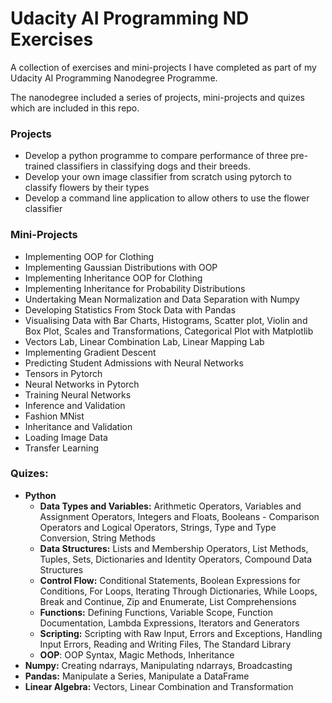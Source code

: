 # Udacity AI Programming ND Exercises
A collection of exercises and mini-projects I have completed as part of my Udacity AI Programming Nanodegree Programme.

The nanodegree included a series of projects, mini-projects and quizes which are included in this repo.

### Projects
- Develop a python programme to compare performance of three pre-trained classifiers in classifying dogs and their breeds.
- Develop your own image classifier from scratch using pytorch to classify flowers by their types
- Develop a command line application to allow others to use the flower classifier

### Mini-Projects
- Implementing OOP for Clothing
- Implementing Gaussian Distributions with OOP
- Implementing Inheritance OOP for Clothing
- Implementing Inheritance for Probability Distributions
- Undertaking Mean Normalization and Data Separation with Numpy
- Developing Statistics From Stock Data with Pandas
- Visualising Data with Bar Charts, Histograms, Scatter plot, Violin and Box Plot,  Scales and Transformations, Categorical Plot with Matplotlib
- Vectors Lab, Linear Combination Lab, Linear Mapping Lab
- Implementing Gradient Descent
- Predicting Student Admissions with Neural Networks
- Tensors in Pytorch
- Neural Networks in Pytorch
- Training Neural Networks
- Inference and Validation
- Fashion MNist
- Inheritance and Validation
- Loading Image Data
- Transfer Learning



### Quizes:
- **Python**
  - **Data Types and Variables:** Arithmetic Operators, Variables and Assignment Operators, Integers and Floats, Booleans - Comparison Operators and Logical Operators, Strings, Type and Type Conversion, String Methods
  - **Data Structures:** Lists and Membership Operators, List Methods, Tuples, Sets, Dictionaries and Identity Operators, Compound Data Structures
  - **Control Flow:** Conditional Statements, Boolean Expressions for Conditions,  For Loops, Iterating Through Dictionaries, While Loops, Break and Continue, Zip and Enumerate, List Comprehensions
  - **Functions:** Defining Functions, Variable Scope, Function Documentation, Lambda Expressions, Iterators and Generators
  - **Scripting:** Scripting with Raw Input, Errors and Exceptions, Handling Input Errors, Reading and Writing Files, The Standard Library
  - **OOP**: OOP Syntax, Magic Methods, Inheritance
- **Numpy:** Creating ndarrays, Manipulating ndarrays, Broadcasting
- **Pandas:** Manipulate a Series, Manipulate a DataFrame
- **Linear Algebra:** Vectors, Linear Combination and Transformation

























